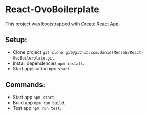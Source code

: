 # React-OvoBoilerplate

This project was bootstrapped with [Create React App](https://github.com/facebookincubator/create-react-app).

## Setup:
* Clone project `git clone git@github.com:danielMensah/React-OvoBoilerplate.git`.
* Install dependencies `npm install`.
* Start application `npm start`.

## Commands:
* Start app `npm start`.
* Build app `npm run build`.
* Test app `npm run test`.
